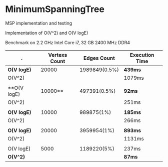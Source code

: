 # MinimumSpanningTree
MSP implementation and testing

Implementation of O(V^2) and O(V logE)

Benchmark on 2.2 GHz Intel Core i7, 32 GB 2400 MHz DDR4

| .     | Vertexs Count | Edges Count | Execution Time |
|-------|---------------|-------------|----------------|
|**O(V logE)**|20000|1989849(0.5%)|**439ms**|
|O(V^2)|||1079ms|
|||||
|**O(V logE)|10000**|497391(0.5%)|**92ms**|
|O(V^2)|||251ms|
|||||
|**O(V logE)**|10000|989875(1%)|**185ms**|
|O(V^2)|||266ms|
|||||
|**O(V logE)**|20000|3959954(1%)|**893ms**|
|O(V^2)|||1131ms|
|||||
|O(V logE)|5000|1189220(5%)|237ms|
|**O(V^2)**|||**87ms**|
